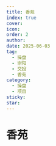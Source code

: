 ```yaml
---
title: 香苑
index: true
cover: 
icon: 
order: 2
author: 
date: 2025-06-03
tag:
  - 操盘
  - 崇阳
  - 交投
  - 香苑
category:
  - 操盘
  - 项目
sticky: 
star: 
---
```


# 香苑
